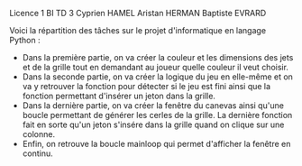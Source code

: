 Licence 1 BI TD 3 
Cyprien HAMEL 
Aristan HERMAN 
Baptiste EVRARD 


Voici la répartition des tâches sur le projet d'informatique en langage Python : 
- Dans la première partie, on va créer la couleur et les dimensions des jets et de la grille tout en demandant au joueur quelle couleur il veut choisir. 
- Dans la seconde partie, on va créer la logique du jeu en elle-même et on va y retrouver la fonction pour détecter si le jeu est fini ainsi que la fonction permettant d'insérer un jeton dans la grille. 
- Dans la dernière partie, on va créer la fenêtre du canevas ainsi qu'une boucle permettant de générer les cerles de la grille. La dernière fonction fait en sorte qu'un jeton s'insére dans la grille quand on clique sur une colonne. 
- Enfin, on retrouve la boucle mainloop qui permet d'afficher la fenêtre en continu.
